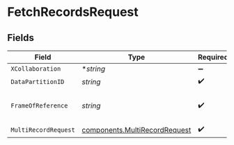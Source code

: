 # FetchRecordsRequest


## Fields

| Field                                                                                                                                           | Type                                                                                                                                            | Required                                                                                                                                        | Description                                                                                                                                     | Example                                                                                                                                         |
| ----------------------------------------------------------------------------------------------------------------------------------------------- | ----------------------------------------------------------------------------------------------------------------------------------------------- | ----------------------------------------------------------------------------------------------------------------------------------------------- | ----------------------------------------------------------------------------------------------------------------------------------------------- | ----------------------------------------------------------------------------------------------------------------------------------------------- |
| `XCollaboration`                                                                                                                                | **string*                                                                                                                                       | :heavy_minus_sign:                                                                                                                              | x-collaboration                                                                                                                                 |                                                                                                                                                 |
| `DataPartitionID`                                                                                                                               | *string*                                                                                                                                        | :heavy_check_mark:                                                                                                                              | Tenant Id                                                                                                                                       |                                                                                                                                                 |
| `FrameOfReference`                                                                                                                              | *string*                                                                                                                                        | :heavy_check_mark:                                                                                                                              | This value indicates whether normalization applies, should be either `none` or `units=SI;crs=wgs84;elevation=msl;azimuth=true north;dates=utc;` | units=SI;crs=wgs84;elevation=msl;azimuth=true north;dates=utc;                                                                                  |
| `MultiRecordRequest`                                                                                                                            | [components.MultiRecordRequest](../../models/components/multirecordrequest.md)                                                                  | :heavy_check_mark:                                                                                                                              | N/A                                                                                                                                             |                                                                                                                                                 |